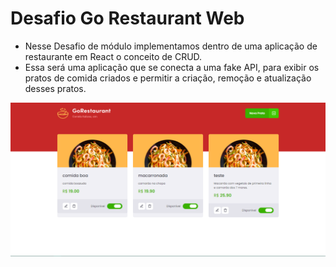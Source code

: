 # Desafio Go Restaurant Web
- Nesse Desafio de módulo implementamos dentro de uma aplicação de restaurante em React o conceito de CRUD.
- Essa será uma aplicação que se conecta a uma fake API, para exibir os pratos de comida criados e permitir a criação, remoção e atualização desses pratos.

![](dashboard.PNG)
